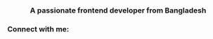 <h3 align="center">A passionate frontend developer from Bangladesh</h3>

<h3 align="left">Connect with me:</h3>
<p align="left">
</p>
